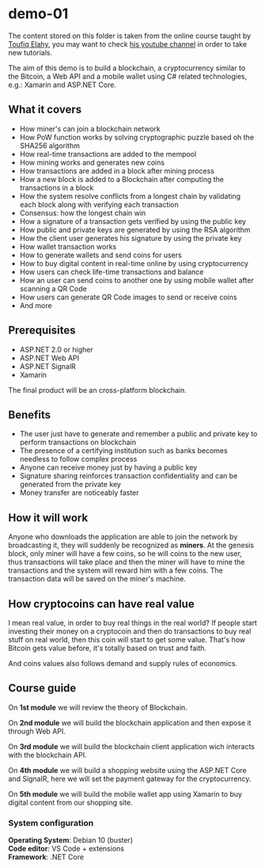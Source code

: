# demo-01

The content stored on this folder is taken from the online course taught by [Toufiq Elahy](https://linkedin.com/in/toufiqelahy), you may want to check [his youtube channel](https://www.youtube.com/c/toufiqelahy/videos) in order to take new tutorials.

The aim of this demo is to build a blockchain, a cryptocurrency similar to the Bitcoin, a Web API and a mobile wallet using C# related technologies, e.g.: Xamarin and ASP.NET Core.

## What it covers

- How miner's can join a blockchain network
- How PoW function works by solving cryptographic puzzle based oh the SHA256 algorithm
- How real-time transactions are added to the mempool
- How mining works and generates new coins
- How transactions are added in a block after mining process
- How a new block is added to a Blockchain after computing the transactions in a block
- How the system resolve conflicts from a longest chain by validating each block along with verifying each transaction
- Consensus: how the longest chain win
- How a signature of a transaction gets verified by using the public key
- How public and private keys are generated by using the RSA algorithm
- How the client user generates his signature by using the private key
- How wallet transaction works
- How to generate wallets and send coins for users
- How to buy digital content in real-time online by using cryptocurrency
- How users can check life-time transactions and balance
- How an user can send coins to another one by using mobile wallet after scanning a QR Code
- How users can generate QR Code images to send or receive coins
- And more

## Prerequisites

- ASP.NET 2.0 or higher
- ASP.NET Web API
- ASP.NET SignalR
- Xamarin

The final product will be an cross-platform blockchain.

## Benefits

- The user just have to generate and remember a public and private key to perform transactions on blockchain
- The presence of a certifying institution such as banks becomes needless to follow complex process
- Anyone can receive money just by having a public key
- Signature sharing reinforces transaction confidentiality and can be generated from the private key
- Money transfer are noticeably faster

## How it will work

Anyone who downloads the application are able to join the network by broadcasting it, they will suddenly be recognized as __miners__. At the genesis block, only miner will have a few coins, so he will coins to the new user, thus transactions will take place and then the miner will have to mine the transactions and the system will reward him with a few coins. The transaction data will be saved on the miner's machine.

## How cryptocoins can have real value

I mean real value, in order to buy real things in the real world? If people start investing their money on a cryptocoin and then do transactions to buy real stuff on real world, then this coin will start to get some value. That's how Bitcoin gets value before, it's totally based on trust and faith.

And coins values also follows demand and supply rules of economics.

## Course guide

On __1st module__ we will review the theory of Blockchain.

On __2nd module__ we will build the blockchain application and then expose it through Web API.

On __3rd module__ we will build the blockchain client application wich interacts with the blockchain API.

On __4th module__ we will build a shopping website using the ASP.NET Core and SignalR, here we will set the payment gateway for the cryptocurrency.

On __5th module__ we will build the mobile wallet app using Xamarin to buy digital content from our shopping site.

### System configuration

__Operating System__: Debian 10 (buster)  
__Code editor__: VS Code + extensions  
__Framework__: .NET Core  

